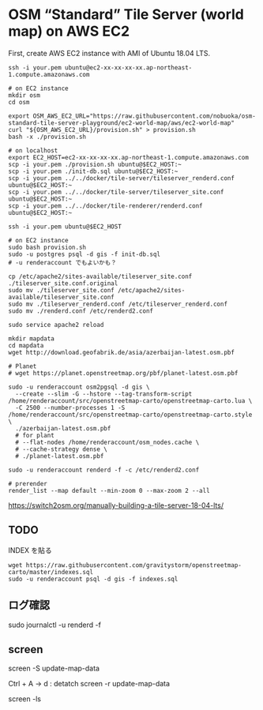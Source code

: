 OSM “Standard” Tile Server (world map) on AWS EC2
=====

First, create AWS EC2 instance with AMI of Ubuntu 18.04 LTS.

```
ssh -i your.pem ubuntu@ec2-xx-xx-xx-xx.ap-northeast-1.compute.amazonaws.com
```

```
# on EC2 instance
mkdir osm
cd osm

export OSM_AWS_EC2_URL="https://raw.githubusercontent.com/nobuoka/osm-standard-tile-server-playground/ec2-world-map/aws/ec2-world-map"
curl "${OSM_AWS_EC2_URL}/provision.sh" > provision.sh
bash -x ./provision.sh
```

```
# on localhost
export EC2_HOST=ec2-xx-xx-xx-xx.ap-northeast-1.compute.amazonaws.com
scp -i your.pem ./provision.sh ubuntu@$EC2_HOST:~
scp -i your.pem ./init-db.sql ubuntu@$EC2_HOST:~
scp -i your.pem ../../docker/tile-server/tileserver_renderd.conf ubuntu@$EC2_HOST:~
scp -i your.pem ../../docker/tile-server/tileserver_site.conf ubuntu@$EC2_HOST:~
scp -i your.pem ../../docker/tile-renderer/renderd.conf ubuntu@$EC2_HOST:~

ssh -i your.pem ubuntu@$EC2_HOST

# on EC2 instance
sudo bash provision.sh
sudo -u postgres psql -d gis -f init-db.sql
# -u renderaccount でもよいかも？

cp /etc/apache2/sites-available/tileserver_site.conf ./tileserver_site.conf.original
sudo mv ./tileserver_site.conf /etc/apache2/sites-available/tileserver_site.conf
sudo mv ./tileserver_renderd.conf /etc/tileserver_renderd.conf
sudo mv ./renderd.conf /etc/renderd2.conf

sudo service apache2 reload

mkdir mapdata
cd mapdata
wget http://download.geofabrik.de/asia/azerbaijan-latest.osm.pbf

# Planet
# wget https://planet.openstreetmap.org/pbf/planet-latest.osm.pbf

sudo -u renderaccount osm2pgsql -d gis \
  --create --slim -G --hstore --tag-transform-script /home/renderaccount/src/openstreetmap-carto/openstreetmap-carto.lua \
  -C 2500 --number-processes 1 -S /home/renderaccount/src/openstreetmap-carto/openstreetmap-carto.style \
  ./azerbaijan-latest.osm.pbf
  # for plant
  # --flat-nodes /home/renderaccount/osm_nodes.cache \
  # --cache-strategy dense \
  # ./planet-latest.osm.pbf

sudo -u renderaccount renderd -f -c /etc/renderd2.conf

# prerender
render_list --map default --min-zoom 0 --max-zoom 2 --all
```

https://switch2osm.org/manually-building-a-tile-server-18-04-lts/

## TODO
INDEX を貼る

```
wget https://raw.githubusercontent.com/gravitystorm/openstreetmap-carto/master/indexes.sql
sudo -u renderaccount psql -d gis -f indexes.sql
```

## ログ確認

sudo journalctl -u renderd -f

## screen

screen -S update-map-data

Ctrl + A -> d : detatch
screen -r update-map-data

screen -ls


